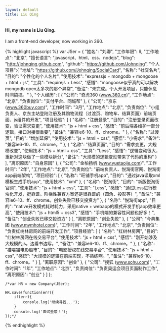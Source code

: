 ```yaml
---
layout: default
title: Liu Qing
---
```


<div id="about">

<h4>Hi, my name is <strong>Liu Qing</strong>.</h4>

<p>I am a front-end developer, now working in 360.</p>

{% highlight javascript %}
		var JSer = {
	    "姓名": "刘卿",
	    "工作年限": 6,
	    "工作地点": "北京",
	    "擅长语言": "javascript、html、css、nodejs",
	    "blog": "http://johnqing.github.com",
	    "github": "https://github.com/Johnqing",
	    "个人项目":{
	        "地址": "https://github.com/Johnqing/SocialCard",
	        "名称": "社交名片",
	        "目的": "个性化的个人名片",
	        "使用技术": "expressjs + mongodb + mongoose + html + js",
	        "工具": "requirejs + Less",
	        "感悟": "mongoose似乎真的可以解决mongodb open太多次的那个异常",
	        "备注": "未完成。个人开发项目，只能休息时间搞搞。"
	    },
	    "个人经历": [
	    	{
	            "公司": "奇虎360 (www.360.cn)",
	            "工作地点": "北京",
	            "负责岗位": "支付平台、同城帮"
	        },
	        {
	            "公司": "京东 (www.360buy.com)",
	            "工作时间": "3月",
	            "工作地点": "北京",
	            "负责岗位": "小组负责人、京东主站登陆注册及其购物流程（过渡页、购物车、结算页面）前端页面、js组件的开发",
	            "项目经验": [
	                {
	                    "名称": "注册登录",
	                    "目的": "注册登录页面改变，验证需求变更",
	                    "使用技术": "js + html + css",
	                    "感悟": "前后端各维护一部分逻辑，接口对接很重要",
	                    "备注": "兼容ie6-10、ff、chrome。"
	                },
	                {
	                    "名称": "过渡页",
	                    "目的": "增加延保",
	                    "使用技术": "js + html + css",
	                    "感悟": "小需求",
	                    "备注": "兼容ie6-10、ff、chrome。"
	                },
	                {
	                    "名称": "结算页面",
	                    "目的": "需求变更，大规模改变",
	                    "使用技术": "js + html + css",
	                    "工具": "Less",
	                    "感悟": "逻辑变动很大，重新对这块做了一些模块拆分",
	                    "备注": "大规模的逻辑变动带来了代码的重构"
	                }
	            ],
	            "离职原因": "自身原因"
	        },
	        {
	            "公司": "金柏扬帆 (www.yuetaojie.com)",
	            "工作时间": "2年",
	            "工作地点": "北京",
	            "负责岗位": "前端负责人、悦淘街官网、悦淘街app前端架构",
	            "项目经验": [
	                {
	                    "名称": "旺铺手机app",
	                    "目的": "通过java读取xml模板生成手机app",
	                    "使用技术": "xml"
	                },
	                {
	                    "名称": "悦淘街",
	                    "目的": "新版悦淘街官网",
	                    "使用技术": "js + html + css",
	                    "工具": "Less",
	                    "感悟": "通过Less进行模块化开发，挺靠谱。阶梯性兼容方案还是很靠谱的（圆角、投影等）",
	                    "备注": "兼容ie6-10、ff、chrome。创业失败已移交投资方"
	                },
	                {
	                    "名称": "悦淘街app",
	                    "目的": "native开发模式耗时耗力，采用native + webapp的模式开发手机app效率更高",
	                    "使用技术": "js + html5 + css3",
	                    "感悟": "手机端的兼容性问题也好多！",
	                    "备注": "创业失败已移交投资方"
	                }
	            ],
	            "离职原因": "创业失败"
	        },
	        {
	            "公司": "今典集团 (www.mymhotel.com)",
	            "工作时间": "2年",
	            "工作地点": "北京",
	            "负责岗位": "负责红树林房网的前端开发工作",
	            "项目经验": [
	                {
	                    "名称": "红树林房网",
	                    "目的": "红树林房网在线交易平台",
	                    "使用技术": "js + html + css",
	                    "感悟": "刚开始涉及大规模的js。边看书边写。",
	                    "备注": "兼容ie6-10、ff、chrome。"
	                },
	                {
	                    "名称": "猫喂猫电影超市",
	                    "目的": "电影授权在线交易平台",
	                    "使用技术": "js + html + css",
	                    "感悟": "大规模的逻辑在前端实现，不熟练啊。",
	                    "备注": "兼容ie6-10、ff、chrome。"
	                }
	            ],
	            "离职原因": "创业"
	        },
	        {
	            "公司": "搜狐 (www.sohu.com)",
	            "工作时间": "1年",
	            "工作地点": "北京",
	            "负责岗位": "负责奥运会项目页面制作工作",
	            "离职原因": "创业"
	        }
	    ]
	};

	/*var HR = new Company(JSer);

	HR.save(function(err){
	    if(err){
	        console.log('继续寻找...');    
	    }
	    console.log('面试去喽！');
	});*/
{% endhighlight %}

</div>